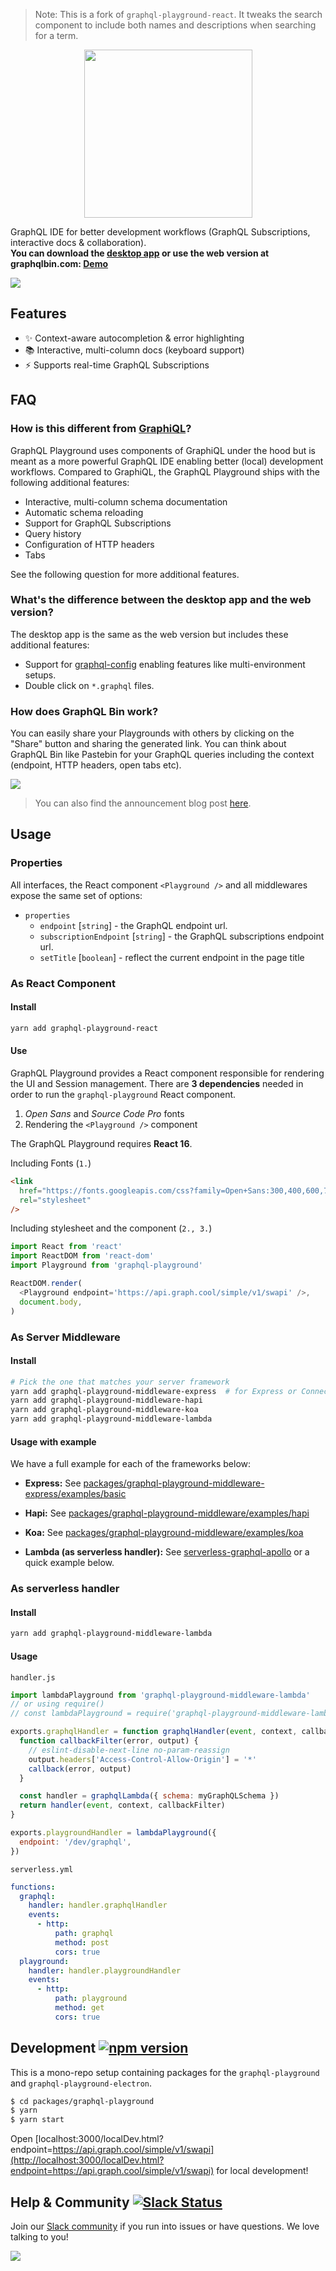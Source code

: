 > Note: This is a fork of `graphql-playground-react`. It tweaks the search component to include both names and descriptions when searching for a term.

<p align="center"><img src="https://imgur.com/5fzMbyV.png" width="269"></p>

GraphQL IDE for better development workflows (GraphQL Subscriptions, interactive docs & collaboration). <br />
**You can download the [desktop app](https://github.com/graphcool/graphql-playground/releases) or use the web version at graphqlbin.com: [Demo](https://www.graphqlbin.com/RVIn)**

[![](https://imgur.com/6IC6Huj.png)](https://www.graphqlbin.com/RVIn)

## Features

- ✨ Context-aware autocompletion & error highlighting
- 📚 Interactive, multi-column docs (keyboard support)
- ⚡️ Supports real-time GraphQL Subscriptions

## FAQ

### How is this different from [GraphiQL](https://github.com/graphql/graphiql)?

GraphQL Playground uses components of GraphiQL under the hood but is meant as a more powerful GraphQL IDE enabling better (local) development workflows. Compared to GraphiQL, the GraphQL Playground ships with the following additional features:

- Interactive, multi-column schema documentation
- Automatic schema reloading
- Support for GraphQL Subscriptions
- Query history
- Configuration of HTTP headers
- Tabs

See the following question for more additional features.

### What's the difference between the desktop app and the web version?

The desktop app is the same as the web version but includes these additional features:

- Support for [graphql-config](https://github.com/prisma/graphql-config) enabling features like multi-environment setups.
- Double click on `*.graphql` files.

### How does GraphQL Bin work?

You can easily share your Playgrounds with others by clicking on the "Share" button and sharing the generated link. You can think about GraphQL Bin like Pastebin for your GraphQL queries including the context (endpoint, HTTP headers, open tabs etc).

![](https://imgur.com/H1n64lL.png)

> You can also find the announcement blog post [here](https://www.prisma.io/blog/introducing-graphql-playground-f1e0a018f05d).

## Usage

### Properties

All interfaces, the React component `<Playground />` and all middlewares expose the same set of options:

- `properties`
  - `endpoint` [`string`] - the GraphQL endpoint url.
  - `subscriptionEndpoint` [`string`] - the GraphQL subscriptions endpoint url.
  - `setTitle` [`boolean`] - reflect the current endpoint in the page title

### As React Component

#### Install

```sh
yarn add graphql-playground-react
```

#### Use

GraphQL Playground provides a React component responsible for rendering the UI and Session management.
There are **3 dependencies** needed in order to run the `graphql-playground` React component.

1.  _Open Sans_ and _Source Code Pro_ fonts
2.  Rendering the `<Playground />` component

The GraphQL Playground requires **React 16**.

Including Fonts (`1.`)

```html
<link
  href="https://fonts.googleapis.com/css?family=Open+Sans:300,400,600,700|Source+Code+Pro:400,700"
  rel="stylesheet"
/>
```

Including stylesheet and the component (`2., 3.`)

```js
import React from 'react'
import ReactDOM from 'react-dom'
import Playground from 'graphql-playground'

ReactDOM.render(
  <Playground endpoint='https://api.graph.cool/simple/v1/swapi' />,
  document.body,
)
```

### As Server Middleware

#### Install

```sh
# Pick the one that matches your server framework
yarn add graphql-playground-middleware-express  # for Express or Connect
yarn add graphql-playground-middleware-hapi
yarn add graphql-playground-middleware-koa
yarn add graphql-playground-middleware-lambda
```

#### Usage with example

We have a full example for each of the frameworks below:

- **Express:** See [packages/graphql-playground-middleware-express/examples/basic](https://github.com/prisma/graphql-playground/tree/master/packages/graphql-playground-middleware-express/examples/basic)

- **Hapi:** See [packages/graphql-playground-middleware/examples/hapi](https://github.com/prisma/graphql-playground/tree/master/packages/graphql-playground-middleware-hapi/examples/basic)

- **Koa:** See [packages/graphql-playground-middleware/examples/koa](https://github.com/prisma/graphql-playground/tree/master/packages/graphql-playground-middleware-koa/examples/basic)

- **Lambda (as serverless handler):** See [serverless-graphql-apollo](https://github.com/serverless/serverless-graphql-apollo) or a quick example below.

### As serverless handler

#### Install

```sh
yarn add graphql-playground-middleware-lambda
```

#### Usage

`handler.js`

```js
import lambdaPlayground from 'graphql-playground-middleware-lambda'
// or using require()
// const lambdaPlayground = require('graphql-playground-middleware-lambda').default

exports.graphqlHandler = function graphqlHandler(event, context, callback) {
  function callbackFilter(error, output) {
    // eslint-disable-next-line no-param-reassign
    output.headers['Access-Control-Allow-Origin'] = '*'
    callback(error, output)
  }

  const handler = graphqlLambda({ schema: myGraphQLSchema })
  return handler(event, context, callbackFilter)
}

exports.playgroundHandler = lambdaPlayground({
  endpoint: '/dev/graphql',
})
```

`serverless.yml`

```yaml
functions:
  graphql:
    handler: handler.graphqlHandler
    events:
      - http:
          path: graphql
          method: post
          cors: true
  playground:
    handler: handler.playgroundHandler
    events:
      - http:
          path: playground
          method: get
          cors: true
```

## Development [![npm version](https://badge.fury.io/js/graphql-playground-react.svg)](https://badge.fury.io/js/graphql-playground-react)

This is a mono-repo setup containing packages for the `graphql-playground` and `graphql-playground-electron`.

```sh
$ cd packages/graphql-playground
$ yarn
$ yarn start
```

Open
[localhost:3000/localDev.html?endpoint=https://api.graph.cool/simple/v1/swapi](http://localhost:3000/localDev.html?endpoint=https://api.graph.cool/simple/v1/swapi) for local development!

<a name="help-and-community" />

## Help & Community [![Slack Status](https://slack.graph.cool/badge.svg)](https://slack.graph.cool)

Join our [Slack community](http://slack.graph.cool/) if you run into issues or have questions. We love talking to you!

[![](http://i.imgur.com/5RHR6Ku.png)](https://www.graph.cool/)

